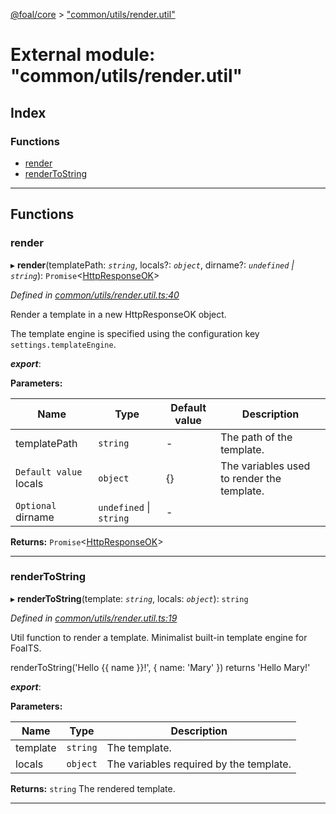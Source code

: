 [@foal/core](../README.md) > ["common/utils/render.util"](../modules/_common_utils_render_util_.md)

# External module: "common/utils/render.util"

## Index

### Functions

* [render](_common_utils_render_util_.md#render)
* [renderToString](_common_utils_render_util_.md#rendertostring)

---

## Functions

<a id="render"></a>

###  render

▸ **render**(templatePath: *`string`*, locals?: *`object`*, dirname?: *`undefined` \| `string`*): `Promise`<[HttpResponseOK](../classes/_core_http_http_responses_.httpresponseok.md)>

*Defined in [common/utils/render.util.ts:40](https://github.com/FoalTS/foal/blob/70cc46bd/packages/core/src/common/utils/render.util.ts#L40)*

Render a template in a new HttpResponseOK object.

The template engine is specified using the configuration key `settings.templateEngine`.

*__export__*: 

**Parameters:**

| Name | Type | Default value | Description |
| ------ | ------ | ------ | ------ |
| templatePath | `string` | - |  The path of the template. |
| `Default value` locals | `object` |  {} |  The variables used to render the template. |
| `Optional` dirname | `undefined` \| `string` | - |

**Returns:** `Promise`<[HttpResponseOK](../classes/_core_http_http_responses_.httpresponseok.md)>

___
<a id="rendertostring"></a>

###  renderToString

▸ **renderToString**(template: *`string`*, locals: *`object`*): `string`

*Defined in [common/utils/render.util.ts:19](https://github.com/FoalTS/foal/blob/70cc46bd/packages/core/src/common/utils/render.util.ts#L19)*

Util function to render a template. Minimalist built-in template engine for FoalTS.

renderToString('Hello {{ name }}!', { name: 'Mary' }) returns 'Hello Mary!'

*__export__*: 

**Parameters:**

| Name | Type | Description |
| ------ | ------ | ------ |
| template | `string` |  The template. |
| locals | `object` |  The variables required by the template. |

**Returns:** `string`
The rendered template.

___

